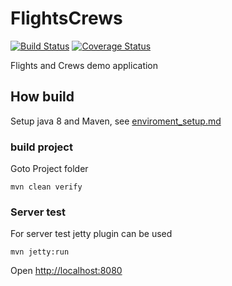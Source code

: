 # FlightsCrews

[![Build Status](https://travis-ci.org/Brest-Java-Course-2019/Hanna-Shuvayeva.svg?branch=master)](https://travis-ci.org/Brest-Java-Course-2019/Hanna-Shuvayeva)
[![Coverage Status](https://coveralls.io/repos/github/Brest-Java-Course-2019/Hanna-Shuvayeva/badge.svg?branch=master)](https://coveralls.io/github/Brest-Java-Course-2019/Hanna-Shuvayeva?branch=master)


Flights and Crews demo application


## How build

Setup java 8 and Maven, see [enviroment_setup.md](enviroment_setup.md) 
  
    
### build project 

Goto Project folder    
    
    mvn clean verify

### Server test

For server test jetty plugin can be used

    mvn jetty:run 
    
Open [http://localhost:8080](http://localhost:8080/) 
